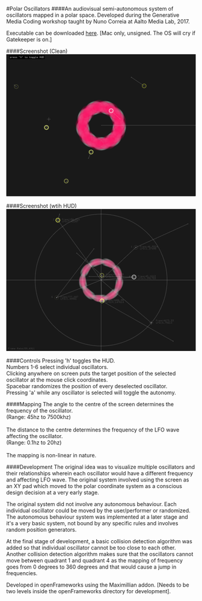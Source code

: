 #Polar Oscillators
####An audiovisual semi-autonomous system of oscillators mapped in a polar space.
Developed during the Generative Media Coding workshop taught by Nuno Correia at Aalto Media Lab, 2017.

Executable can be downloaded [here](https://dl.dropboxusercontent.com/u/37671700/polarOscillators.dmg). [Mac only, unsigned. The OS will cry if Gatekeeper is on.]

####Screenshot (Clean)
![Screenshot Clean](screenshots/polarOsc_Clean.png)

####Screenshot (wtih HUD)
![Screenshot w/ HUD](screenshots/polarOsc_HUD.png)

####Controls
Pressing 'h' toggles the HUD.<br>
Numbers 1-6 select individual oscillators.<br>
Clicking anywhere on screen puts the target position of the selected oscillator at the mouse click coordinates.<br>
Spacebar randomizes the position of every deselected oscillator.<br>
Pressing 'a' while any oscillator is selected will toggle the autonomy.<br>

####Mapping
The angle to the centre of the screen determines the frequency of the oscillator.<br>
(Range: 45hz to 7500khz) <br>
<br>
The distance to the centre determines the frequency of the LFO wave affecting the oscillator. <br>
(Range: 0.1hz to 20hz)<br>
<br>
The mapping is non-linear in nature.

####Development
The original idea was to visualize multiple oscillators and their relationships wherein each oscillator would have a different frequency and affecting LFO wave. The original system involved using the screen as an XY pad which moved to the polar coordinate system as a conscious design decision at a very early stage.<br>

The original system did not involve any autonomous behaviour. Each individual oscillator could be moved by the user/performer or randomized. The autonomous behaviour system was implemented at a later stage and it's a very basic system, not bound by any specific rules and involves random position generators.<br>

At the final stage of development, a basic collision detection algorithm was added so that individual oscillator cannot be too close to each other. Another collision detection algorithm makes sure that the oscillators cannot move between quadrant 1 and quadrant 4 as the mapping of frequency goes from 0 degrees to 360 degrees and that would cause a jump in frequencies.<br>

Developed in openFrameworks using the Maximillian addon. [Needs to be two levels inside the openFrameworks directory for development].

